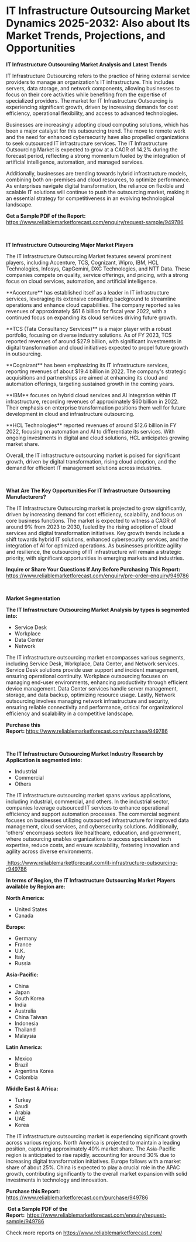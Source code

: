 <p><h1>IT Infrastructure Outsourcing Market Dynamics 2025-2032: Also about Its Market Trends, Projections, and Opportunities</h1></p><p><strong>IT Infrastructure Outsourcing Market Analysis and Latest Trends</strong></p>
<p><p>IT Infrastructure Outsourcing refers to the practice of hiring external service providers to manage an organization's IT infrastructure. This includes servers, data storage, and network components, allowing businesses to focus on their core activities while benefiting from the expertise of specialized providers. The market for IT Infrastructure Outsourcing is experiencing significant growth, driven by increasing demands for cost efficiency, operational flexibility, and access to advanced technologies.</p><p>Businesses are increasingly adopting cloud computing solutions, which has been a major catalyst for this outsourcing trend. The move to remote work and the need for enhanced cybersecurity have also propelled organizations to seek outsourced IT infrastructure services. The IT Infrastructure Outsourcing Market is expected to grow at a CAGR of 14.2% during the forecast period, reflecting a strong momentum fueled by the integration of artificial intelligence, automation, and managed services.</p><p>Additionally, businesses are trending towards hybrid infrastructure models, combining both on-premises and cloud resources, to optimize performance. As enterprises navigate digital transformation, the reliance on flexible and scalable IT solutions will continue to push the outsourcing market, making it an essential strategy for competitiveness in an evolving technological landscape.</p></p>
<p><strong>Get a Sample PDF of the Report:&nbsp;</strong> <a href="https://www.reliablemarketforecast.com/enquiry/request-sample/949786?utm_campaign=3171&utm_medium=2&utm_source=Github&utm_content=ia&utm_term=05032025&utm_id=it-infrastructure-outsourcing">https://www.reliablemarketforecast.com/enquiry/request-sample/949786</a></p>
<p>&nbsp;</p>
<p><strong>IT Infrastructure Outsourcing Major Market Players</strong></p>
<p><p>The IT Infrastructure Outsourcing Market features several prominent players, including Accenture, TCS, Cognizant, Wipro, IBM, HCL Technologies, Infosys, CapGemini, DXC Technologies, and NTT Data. These companies compete on quality, service offerings, and pricing, with a strong focus on cloud services, automation, and artificial intelligence.</p><p>**Accenture** has established itself as a leader in IT infrastructure services, leveraging its extensive consulting background to streamline operations and enhance cloud capabilities. The company reported sales revenues of approximately $61.6 billion for fiscal year 2022, with a continued focus on expanding its cloud services driving future growth.</p><p>**TCS (Tata Consultancy Services)** is a major player with a robust portfolio, focusing on diverse industry solutions. As of FY 2023, TCS reported revenues of around $27.9 billion, with significant investments in digital transformation and cloud initiatives expected to propel future growth in outsourcing.</p><p>**Cognizant** has been emphasizing its IT infrastructure services, reporting revenues of about $19.4 billion in 2022. The company's strategic acquisitions and partnerships are aimed at enhancing its cloud and automation offerings, targeting sustained growth in the coming years.</p><p>**IBM** focuses on hybrid cloud services and AI integration within IT infrastructure, recording revenues of approximately $60 billion in 2022. Their emphasis on enterprise transformation positions them well for future development in cloud and infrastructure outsourcing.</p><p>**HCL Technologies** reported revenues of around $12.6 billion in FY 2022, focusing on automation and AI to differentiate its services. With ongoing investments in digital and cloud solutions, HCL anticipates growing market share.</p><p>Overall, the IT infrastructure outsourcing market is poised for significant growth, driven by digital transformation, rising cloud adoption, and the demand for efficient IT management solutions across industries.</p></p>
<p>&nbsp;</p>
<p><strong>What Are The Key Opportunities For IT Infrastructure Outsourcing Manufacturers?</strong></p>
<p><p>The IT Infrastructure Outsourcing market is projected to grow significantly, driven by increasing demand for cost efficiency, scalability, and focus on core business functions. The market is expected to witness a CAGR of around 9% from 2023 to 2030, fueled by the rising adoption of cloud services and digital transformation initiatives. Key growth trends include a shift towards hybrid IT solutions, enhanced cybersecurity services, and the integration of AI for optimized operations. As businesses prioritize agility and resilience, the outsourcing of IT infrastructure will remain a strategic priority, with significant opportunities in emerging markets and industries.</p></p>
<p><strong>Inquire or Share Your Questions If Any Before Purchasing This Report:</strong> <a href="https://www.reliablemarketforecast.com/enquiry/pre-order-enquiry/949786?utm_campaign=3171&utm_medium=2&utm_source=Github&utm_content=ia&utm_term=05032025&utm_id=it-infrastructure-outsourcing">https://www.reliablemarketforecast.com/enquiry/pre-order-enquiry/949786</a></p>
<p>&nbsp;</p>
<p><strong>Market Segmentation</strong></p>
<p><strong>The IT Infrastructure Outsourcing Market Analysis by types is segmented into:</strong></p>
<p><ul><li>Service Desk</li><li>Workplace</li><li>Data Center</li><li>Network</li></ul></p>
<p><p>The IT infrastructure outsourcing market encompasses various segments, including Service Desk, Workplace, Data Center, and Network services. Service Desk solutions provide user support and incident management, ensuring operational continuity. Workplace outsourcing focuses on managing end-user environments, enhancing productivity through efficient device management. Data Center services handle server management, storage, and data backup, optimizing resource usage. Lastly, Network outsourcing involves managing network infrastructure and security, ensuring reliable connectivity and performance, critical for organizational efficiency and scalability in a competitive landscape.</p></p>
<p><strong>Purchase this Report:&nbsp;</strong><a href="https://www.reliablemarketforecast.com/purchase/949786?utm_campaign=3171&utm_medium=2&utm_source=Github&utm_content=ia&utm_term=05032025&utm_id=it-infrastructure-outsourcing">https://www.reliablemarketforecast.com/purchase/949786</a></p>
<p>&nbsp;</p>
<p><strong>The IT Infrastructure Outsourcing Market Industry Research by Application is segmented into:</strong></p>
<p><ul><li>Industrial</li><li>Commercial</li><li>Others</li></ul></p>
<p><p>The IT infrastructure outsourcing market spans various applications, including industrial, commercial, and others. In the industrial sector, companies leverage outsourced IT services to enhance operational efficiency and support automation processes. The commercial segment focuses on businesses utilizing outsourced infrastructure for improved data management, cloud services, and cybersecurity solutions. Additionally, 'others' encompass sectors like healthcare, education, and government, where outsourcing enables organizations to access specialized tech expertise, reduce costs, and ensure scalability, fostering innovation and agility across diverse environments.</p></p>
<p><a href="https://www.reliablemarketforecast.com/it-infrastructure-outsourcing-r949786?utm_campaign=3171&utm_medium=2&utm_source=Github&utm_content=ia&utm_term=05032025&utm_id=it-infrastructure-outsourcing">&nbsp;https://www.reliablemarketforecast.com/it-infrastructure-outsourcing-r949786</a></p>
<p><strong>In terms of Region, the IT Infrastructure Outsourcing Market Players available by Region are:</strong></p>
<p>
    <p> <strong> North America: </strong>
        <ul>
            <li>United States</li>
            <li>Canada</li>
        </ul>
        </p> 
    <p> <strong> Europe: </strong>
        <ul>
            <li>Germany</li>
            <li>France</li>
            <li>U.K.</li>
            <li>Italy</li>
            <li>Russia</li>
        </ul>
        </p> 
    <p> <strong> Asia-Pacific: </strong>
        <ul>
            <li>China</li>
            <li>Japan</li>
            <li>South Korea</li>
            <li>India</li>
            <li>Australia</li>
            <li>China Taiwan</li>
            <li>Indonesia</li>
            <li>Thailand</li>
            <li>Malaysia</li>
        </ul>
        </p> 
    <p> <strong> Latin America: </strong>
        <ul>
            <li>Mexico</li>
            <li>Brazil</li>
            <li>Argentina Korea</li>
            <li>Colombia</li>
        </ul>
        </p> 
    <p> <strong> Middle East & Africa: </strong>
        <ul>
            <li>Turkey</li>
            <li>Saudi</li>
            <li>Arabia</li>
            <li>UAE</li>
            <li>Korea</li>
        </ul>
    </p>
    </p>
<p><p>The IT infrastructure outsourcing market is experiencing significant growth across various regions. North America is projected to maintain a leading position, capturing approximately 40% market share. The Asia-Pacific region is anticipated to rise rapidly, accounting for around 30% due to increasing digital transformation initiatives. Europe follows with a market share of about 25%. China is expected to play a crucial role in the APAC growth, contributing significantly to the overall market expansion with solid investments in technology and innovation.</p></p>
<p><strong>Purchase this Report: </strong><a href="https://www.reliablemarketforecast.com/purchase/949786?utm_campaign=3171&utm_medium=2&utm_source=Github&utm_content=ia&utm_term=05032025&utm_id=it-infrastructure-outsourcing">https://www.reliablemarketforecast.com/purchase/949786</a></p>
<p>&nbsp;<strong>Get a Sample PDF of the Report:&nbsp;&nbsp;</strong><a href="https://www.reliablemarketforecast.com/enquiry/request-sample/949786?utm_campaign=3171&utm_medium=2&utm_source=Github&utm_content=ia&utm_term=05032025&utm_id=it-infrastructure-outsourcing">https://www.reliablemarketforecast.com/enquiry/request-sample/949786</a></p>
<p><strong></strong></p>
<p>Check more reports on <a href="https://www.reliablemarketforecast.com/?utm_campaign=3171&utm_medium=2&utm_source=Github&utm_content=ia&utm_term=05032025&utm_id=it-infrastructure-outsourcing">https://www.reliablemarketforecast.com/</a></p>